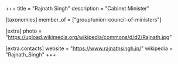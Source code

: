 +++
title = "Rajnath Singh"
description = "Cabinet Minister"

[taxonomies]
member_of = ["group/union-council-of-ministers"]

[extra]
photo = "https://upload.wikimedia.org/wikipedia/commons/d/d2/Rajnath.jpg"

[extra.contacts]
website = "https://www.rajnathsingh.in/"
wikipedia = "Rajnath_Singh"
+++